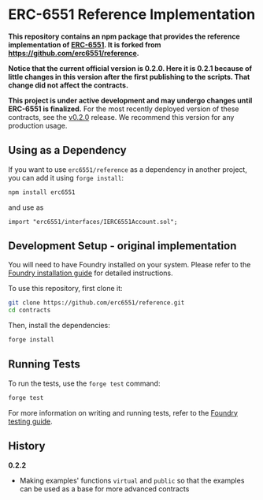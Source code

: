 # ERC-6551 Reference Implementation

**This repository contains an npm package that provides the reference implementation of [ERC-6551](https://eips.ethereum.org/EIPS/eip-6551). It is forked from https://github.com/erc6551/reference.**

**Notice that the current official version is 0.2.0. Here it is 0.2.1 because of little changes in this version after the first publishing to the scripts. That change did not affect the contracts.**

**This project is under active development and may undergo changes until ERC-6551 is finalized.** For the most recently deployed version of these contracts, see the [v0.2.0](https://github.com/erc6551/reference/releases/tag/v0.2.0) release. We recommend this version for any production usage.

## Using as a Dependency

If you want to use `erc6551/reference` as a dependency in another project, you can add it using `forge install`:

```sh
npm install erc6551
```

and use as
```
import "erc6551/interfaces/IERC6551Account.sol";
```

## Development Setup - original implementation

You will need to have Foundry installed on your system. Please refer to the [Foundry installation guide](https://github.com/foundry-rs/book/blob/master/src/getting-started/installation.md) for detailed instructions.

To use this repository, first clone it:

```sh
git clone https://github.com/erc6551/reference.git
cd contracts
```

Then, install the dependencies:

```sh
forge install
```

## Running Tests

To run the tests, use the `forge test` command:

```sh
forge test
```

For more information on writing and running tests, refer to the [Foundry testing guide](https://github.com/foundry-rs/book/blob/master/src/forge/writing-tests.md).


## History

**0.2.2**

- Making examples' functions `virtual` and `public` so that the examples can be used as a base for more advanced contracts
